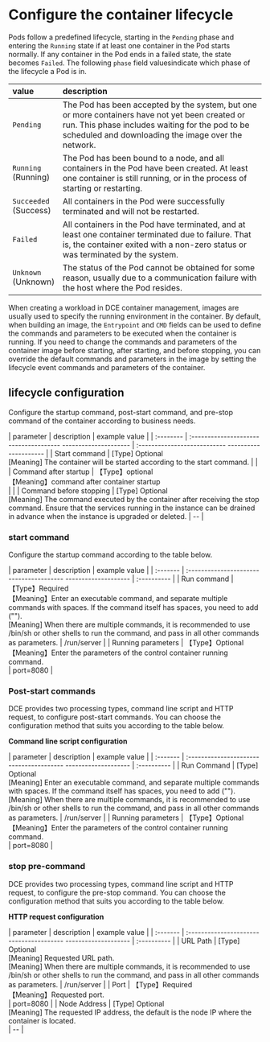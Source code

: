 # Configure the container lifecycle

Pods follow a predefined lifecycle, starting in the `Pending` phase and entering the `Running` state if at least one container in the Pod starts normally. If any container in the Pod ends in a failed state, the state becomes `Failed`. The following `phase` field values ​​indicate which phase of the lifecycle a Pod is in.

value | description
:-----|:----------
`Pending`<br /> | The Pod has been accepted by the system, but one or more containers have not yet been created or run. This phase includes waiting for the pod to be scheduled and downloading the image over the network.
`Running`<br /> (Running) | The Pod has been bound to a node, and all containers in the Pod have been created. At least one container is still running, or in the process of starting or restarting.
`Succeeded`<br /> (Success) | All containers in the Pod were successfully terminated and will not be restarted.
`Failed`<br /> | All containers in the Pod have terminated, and at least one container terminated due to failure. That is, the container exited with a non-zero status or was terminated by the system.
`Unknown`<br /> (Unknown) | The status of the Pod cannot be obtained for some reason, usually due to a communication failure with the host where the Pod resides.

When creating a workload in DCE container management, images are usually used to specify the running environment in the container. By default, when building an image, the `Entrypoint` and `CMD` fields can be used to define the commands and parameters to be executed when the container is running. If you need to change the commands and parameters of the container image before starting, after starting, and before stopping, you can override the default commands and parameters in the image by setting the lifecycle event commands and parameters of the container.

## lifecycle configuration

Configure the startup command, post-start command, and pre-stop command of the container according to business needs.

| parameter | description | example value |
| :-------- | :------------------------------------- --------------------- | :--------------------------- --------------------- |
| Start command | [Type] Optional<br /> [Meaning] The container will be started according to the start command. | |
| Command after startup | 【Type】optional<br />【Meaning】command after container startup<br /> | |
| Command before stopping | [Type] Optional<br /> [Meaning] The command executed by the container after receiving the stop command. Ensure that the services running in the instance can be drained in advance when the instance is upgraded or deleted. | -- |

### start command

Configure the startup command according to the table below.

| parameter | description | example value |
| :------- | :--------------------------------------- -------------------- | :---------- |
| Run command | 【Type】Required<br />【Meaning】Enter an executable command, and separate multiple commands with spaces. If the command itself has spaces, you need to add (""). <br />[Meaning] When there are multiple commands, it is recommended to use /bin/sh or other shells to run the command, and pass in all other commands as parameters. | /run/server |
| Running parameters | 【Type】Optional<br />【Meaning】Enter the parameters of the control container running command. <br /> | port=8080 |

### Post-start commands

DCE provides two processing types, command line script and HTTP request, to configure post-start commands. You can choose the configuration method that suits you according to the table below.

**Command line script configuration**

| parameter | description | example value |
| :------- | :--------------------------------------- -------------------- | :---------- |
| Run Command | [Type] Optional<br /> [Meaning] Enter an executable command, and separate multiple commands with spaces. If the command itself has spaces, you need to add (""). <br />[Meaning] When there are multiple commands, it is recommended to use /bin/sh or other shells to run the command, and pass in all other commands as parameters. | /run/server |
| Running parameters | 【Type】Optional<br />【Meaning】Enter the parameters of the control container running command. <br /> | port=8080 |

### stop pre-command

DCE provides two processing types, command line script and HTTP request, to configure the pre-stop command. You can choose the configuration method that suits you according to the table below.

**HTTP request configuration**

| parameter | description | example value |
| :------- | :--------------------------------------- -------------------- | :---------- |
| URL Path | [Type] Optional<br /> [Meaning] Requested URL path. <br />[Meaning] When there are multiple commands, it is recommended to use /bin/sh or other shells to run the command, and pass in all other commands as parameters. | /run/server |
| Port | 【Type】Required<br />【Meaning】Requested port. <br /> | port=8080 |
| Node Address | [Type] Optional<br /> [Meaning] The requested IP address, the default is the node IP where the container is located. <br /> | -- |
